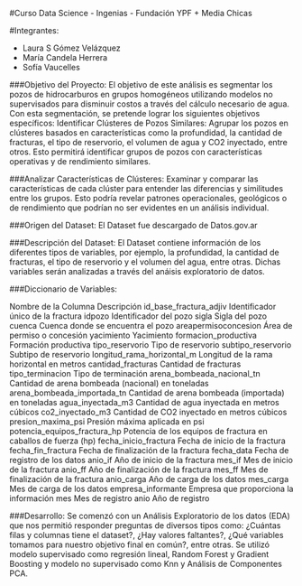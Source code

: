 #Curso Data Science - Ingenias - Fundación YPF + Media Chicas

#Integrantes:
- Laura S Gómez Velázquez
- María Candela Herrera
- Sofía Vaucelles
  
###Objetivo del Proyecto:
El objetivo de este análisis es segmentar los pozos de hidrocarburos en grupos homogéneos utilizando modelos no supervisados para disminuir costos a través del cálculo necesario de agua. Con esta segmentación, se pretende lograr los siguientes objetivos específicos:
Identificar Clústeres de Pozos Similares:
Agrupar los pozos en clústeres basados en características como la profundidad, la cantidad de fracturas, el tipo de reservorio, el volumen de agua y CO2 inyectado, entre otros. Esto permitirá identificar grupos de pozos con características operativas y de rendimiento similares.

###Analizar Características de Clústeres:
Examinar y comparar las características de cada clúster para entender las diferencias y similitudes entre los grupos. Esto podría revelar patrones operacionales, geológicos o de rendimiento que podrían no ser evidentes en un análisis individual.

###Origen del Dataset:
El Dataset fue descargado de Datos.gov.ar

###Descripción del Dataset:
El Dataset contiene información de los diferentes tipos de variables, por ejemplo, la profundidad, la cantidad de fracturas, el tipo de reservorio y el volumen del agua, entre otras. Dichas variables serán analizadas a través del anáisis exploratorio de datos.

###Diccionario de Variables:

Nombre de la Columna	Descripción
id_base_fractura_adjiv	Identificador único de la fractura
idpozo	Identificador del pozo
sigla	Sigla del pozo
cuenca	Cuenca donde se encuentra el pozo
areapermisoconcesion	Área de permiso o concesión
yacimiento	Yacimiento
formacion_productiva	Formación productiva
tipo_reservorio	Tipo de reservorio
subtipo_reservorio	Subtipo de reservorio
longitud_rama_horizontal_m	Longitud de la rama horizontal en metros
cantidad_fracturas	Cantidad de fracturas
tipo_terminacion	Tipo de terminación
arena_bombeada_nacional_tn	Cantidad de arena bombeada (nacional) en toneladas
arena_bombeada_importada_tn	Cantidad de arena bombeada (importada) en toneladas
agua_inyectada_m3	Cantidad de agua inyectada en metros cúbicos
co2_inyectado_m3	Cantidad de CO2 inyectado en metros cúbicos
presion_maxima_psi	Presión máxima aplicada en psi
potencia_equipos_fractura_hp	Potencia de los equipos de fractura en caballos de fuerza (hp)
fecha_inicio_fractura	Fecha de inicio de la fractura
fecha_fin_fractura	Fecha de finalización de la fractura
fecha_data	Fecha de registro de los datos
anio_if	Año de inicio de la fractura
mes_if	Mes de inicio de la fractura
anio_ff	Año de finalización de la fractura
mes_ff	Mes de finalización de la fractura
anio_carga	Año de carga de los datos
mes_carga	Mes de carga de los datos
empresa_informante	Empresa que proporciona la información
mes	Mes de registro
anio	Año de registro

###Desarrollo:
Se comenzó con un Análisis Exploratorio de los datos (EDA) que nos permitió responder preguntas de diversos tipos como: ¿Cuántas filas y columnas tiene el dataset?, ¿Hay valores faltantes?, ¿Qué variables tomamos para nuestro objetivo final en común?, entre otras. Se utilizó modelo supervisado como regresión lineal, Random Forest y Gradient Boosting y modelo no supervisado como Knn y Análisis de Componentes PCA.
